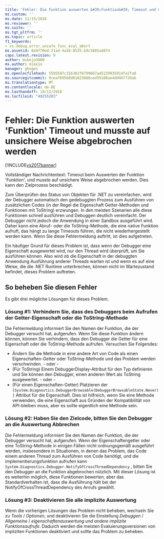 ```yaml
---
title: 'Fehler: Die Funktion auswerten &#39;Funktion&#39; Timeout und musste auf unsichere Weise abgebrochen | Microsoft-Dokumentation'
ms.custom: ''
ms.date: 11/15/2016
ms.reviewer: ''
ms.suite: ''
ms.tgt_pltfrm: ''
ms.topic: article
f1_keywords:
- vs.debug.error.unsafe_func_eval_abort
ms.assetid: 0a9f70ed-21ad-4a10-8535-b9c5885ad8f4
caps.latest.revision: 9
author: mikejo5000
ms.author: mikejo
manager: ghogen
ms.openlocfilehash: 5505597c156302f0799667a45239935914fa2fa8
ms.sourcegitcommit: 9ceaf69568d61023868ced59108ae4dd46f720ab
ms.translationtype: MT
ms.contentlocale: de-DE
ms.lasthandoff: 10/12/2018
ms.locfileid: "49255283"
---
```

# <a name="error-evaluating-the-function-39function39-timed-out-and-needed-to-be-aborted-in-an-unsafe-way"></a>Fehler: Die Funktion auswerten &#39;Funktion&#39; Timeout und musste auf unsichere Weise abgebrochen werden
[!INCLUDE[vs2017banner](../includes/vs2017banner.md)]

Vollständiger Nachrichtentext: Timeout beim Auswerten der Funktion 'Funktion', und musste auf unsichere Weise abgebrochen werden. Dies kann den Zielprozess beschädigt. 

Zum Überprüfen des Status von Objekten für .NET zu vereinfachen, wird der Debugger automatisch den gedebuggten Prozess zum Ausführen von zusätzlichen Codes (in der Regel die Eigenschaft Getter-Methoden und Funktionen mit ToString) erzwungen. In den meisten Szenarien alle diese Funktionen schnell ausführen und Debuggen deutlich vereinfacht. Der Debugger nicht jedoch die Anwendung in einer Sandbox ausgeführt wird. Daher kann eine Abruf- oder die ToString-Methode, die eine native Funktion aufruft, das hängt zu lange Timeouts führen, die nicht wiederhergestellt werden kann. Wenn Sie diese Fehlermeldung auftritt, ist dies aufgetreten.
 
Ein häufiger Grund für dieses Problem ist, dass wenn der Debugger eine Eigenschaft ausgewertet wird, nur den Thread wird überprüft, um Sie ausführen können. Also wird ob die Eigenschaft in der debuggten Anwendung Ausführung anderer Threads warten ist und wenn es auf eine Weise, die die .NET Runtime unterbrechen, können nicht im Wartezustand befindet, dieses Problem auftreten.
 
## <a name="to-correct-this-error"></a>So beheben Sie diesen Fehler
 
Es gibt drei mögliche Lösungen für dieses Problem.
 
### <a name="solution-1-prevent-the-debugger-from-calling-the-getter-property-or-tostring-method"></a>Lösung #1: Verhindern Sie, dass des Debuggers beim Aufrufen der Getter-Eigenschaft oder die ToString-Methode
 
Die Fehlermeldung informiert Sie den Namen der Funktion, die der Debugger versucht hat, aufgerufen. Wenn Sie diese Funktion ändern können, können Sie verhindern, dass den Debugger die Getter für eine Eigenschaft oder die ToString-Methode aufrufen. Versuchen Sie Folgendes:
 
* Ändern Sie die Methode in eine andere Art von Code als einen Eigenschaften-Getter oder ToString-Methode und das Problem werden verschwinden.
    - oder - 
* (Für ToString) Einem DebuggerDisplay-Attribut für den Typ definieren und Sie können den Debugger, einen anderen Wert als ToString ausgewertet.
    - oder - 
* (Für einen Eigenschaften-Getter) Platzieren der `[System.Diagnostics.DebuggerBrowsable(DebuggerBrowsableState.Never)]` Attribut für die Eigenschaft. Dies ist hilfreich, wenn Sie eine Methode verwenden, die eine Eigenschaft aus Gründen der Kompatibilität von API-bleiben muss, aber es sollte eigentlich eine Methode sein.
 
### <a name="solution-2-have-the-target-code-ask-the-debugger-to-abort-the-evaluation"></a>Lösung #2: Haben Sie den Zielcode, bitten Sie den Debugger an die Auswertung Abbrechen
 
Die Fehlermeldung informiert Sie den Namen der Funktion, die der Debugger versucht hat, aufgerufen. Wenn der Eigenschaftengetter oder eine ToString-Methode in einigen Fällen nicht ordnungsgemäß ausgeführt werden, insbesondere in Situationen, in denen das Problem, das Code einem anderen Thread zum Ausführen von Code benötigt, und die implementierungsfunktion aufrufen kann `System.Diagnostics.Debugger.NotifyOfCrossThreadDependency` , bitten Sie den Debugger an die Funktion abgebrochen nützlich. Mit dieser Lösung ist es weiterhin möglich, diese Funktionen bewerten, aber das Standardverhalten ist, dass die Ausführung hält bei der NotifyOfCrossThreadDependency des Anrufs gewählt.
 
### <a name="solution-3-disable-all-implicit-evaluation"></a>Lösung #3: Deaktivieren Sie alle implizite Auswertung
 
Wenn die vorherigen Lösungen das Problem nicht beheben, wechseln Sie zu *Tools* / *Optionen*, und deaktivieren Sie die Einstellung *Debuggen*  /   *Allgemeine* / *eigenschaftenauswertung und andere implizite Funktionsaufrufe*. Dadurch werden die meisten Evaluierungsversionen von impliziten Funktionen deaktiviert und sollte das Problem zu beheben.



  




